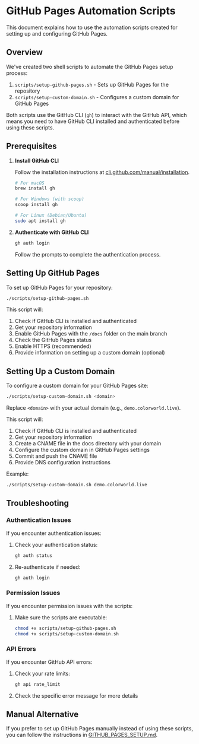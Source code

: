 # GitHub Pages Automation Scripts

This document explains how to use the automation scripts created for setting up and configuring GitHub Pages.

## Overview

We've created two shell scripts to automate the GitHub Pages setup process:

1. `scripts/setup-github-pages.sh` - Sets up GitHub Pages for the repository
2. `scripts/setup-custom-domain.sh` - Configures a custom domain for GitHub Pages

Both scripts use the GitHub CLI (`gh`) to interact with the GitHub API, which means you need to have GitHub CLI installed and authenticated before using these scripts.

## Prerequisites

1. **Install GitHub CLI**

   Follow the installation instructions at [cli.github.com/manual/installation](https://cli.github.com/manual/installation).

   ```bash
   # For macOS
   brew install gh

   # For Windows (with scoop)
   scoop install gh

   # For Linux (Debian/Ubuntu)
   sudo apt install gh
   ```

2. **Authenticate with GitHub CLI**

   ```bash
   gh auth login
   ```

   Follow the prompts to complete the authentication process.

## Setting Up GitHub Pages

To set up GitHub Pages for your repository:

```bash
./scripts/setup-github-pages.sh
```

This script will:

1. Check if GitHub CLI is installed and authenticated
2. Get your repository information
3. Enable GitHub Pages with the `/docs` folder on the main branch
4. Check the GitHub Pages status
5. Enable HTTPS (recommended)
6. Provide information on setting up a custom domain (optional)

## Setting Up a Custom Domain

To configure a custom domain for your GitHub Pages site:

```bash
./scripts/setup-custom-domain.sh <domain>
```

Replace `<domain>` with your actual domain (e.g., `demo.colorworld.live`).

This script will:

1. Check if GitHub CLI is installed and authenticated
2. Get your repository information
3. Create a CNAME file in the docs directory with your domain
4. Configure the custom domain in GitHub Pages settings
5. Commit and push the CNAME file
6. Provide DNS configuration instructions

Example:

```bash
./scripts/setup-custom-domain.sh demo.colorworld.live
```

## Troubleshooting

### Authentication Issues

If you encounter authentication issues:

1. Check your authentication status:

   ```bash
   gh auth status
   ```

2. Re-authenticate if needed:
   ```bash
   gh auth login
   ```

### Permission Issues

If you encounter permission issues with the scripts:

1. Make sure the scripts are executable:
   ```bash
   chmod +x scripts/setup-github-pages.sh
   chmod +x scripts/setup-custom-domain.sh
   ```

### API Errors

If you encounter GitHub API errors:

1. Check your rate limits:

   ```bash
   gh api rate_limit
   ```

2. Check the specific error message for more details

## Manual Alternative

If you prefer to set up GitHub Pages manually instead of using these scripts, you can follow the instructions in [GITHUB_PAGES_SETUP.md](GITHUB_PAGES_SETUP.md).
